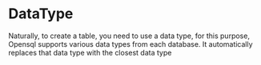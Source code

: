 # DataType

Naturally, to create a table, you need to use a data type, for this purpose, Opensql supports various data types from each database. It automatically replaces that data type with the closest data type

